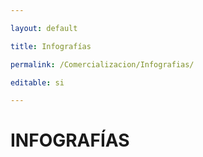 ---
layout: default
title: Infografías
permalink: /Comercializacion/Infografias/
editable: si
---


# INFOGRAFÍAS



